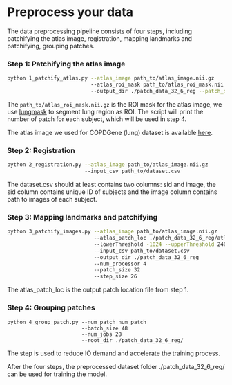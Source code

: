 # Preprocess your data

The data preprocessing pipeline consists of four steps, including patchifying the atlas image, registration, mapping landmarks and patchifying, grouping patches.

### Step 1: Patchifying the atlas image
```bash
python 1_patchify_atlas.py --atlas_image path_to/atlas_image.nii.gz 
                           --atlas_roi_mask path_to/atlas_roi_mask.nii.gz
                           --output_dir ./patch_data_32_6_reg --patch_size 32 --step_size 26 
```
The `path_to/atlas_roi_mask.nii.gz` is the ROI mask for the atlas image, we use [lungmask](https://github.com/JoHof/lungmask) to segment lung region as ROI.
The script will print the number of patch for each subject, which will be used in step 4.

The atlas image we used for COPDGene (lung) dataset is available <a href="https://drive.google.com/file/d/1xNdrquyYRJthukQVZIWPKwMSbKPQccmp/view?usp=sharing">here</a>.

### Step 2: Registration
```bash
python 2_registration.py --atlas_image path_to/atlas_image.nii.gz
                         --input_csv path_to/dataset.csv
```
The dataset.csv should at least contains two columns: sid and image, the sid column contains unique ID of subjects and the image column contains path to images of each subject.

### Step 3: Mapping landmarks and patchifying
```bash
python 3_patchify_images.py --atlas_image path_to/atlas_image.nii.gz
                            --atlas_patch_loc ./patch_data_32_6_reg/atlas_patch_loc.npy
                            --lowerThreshold -1024 --upperThreshold 240
                            --input_csv path_to/dataset.csv
                            --output_dir ./patch_data_32_6_reg
                            --num_processor 4
                            --patch_size 32
                            --step_size 26
```
The atlas\_patch\_loc is the output patch location file from step 1.

### Step 4: Grouping patches
```
python 4_group_patch.py --num_patch num_patch
                        --batch_size 48
                        --num_jobs 28
                        --root_dir ./patch_data_32_6_reg/
```
The step is used to reduce IO demand and accelerate the training process.

After the four steps, the preprocessed dataset folder ./patch\_data\_32\_6\_reg/ can be used for training the model.
